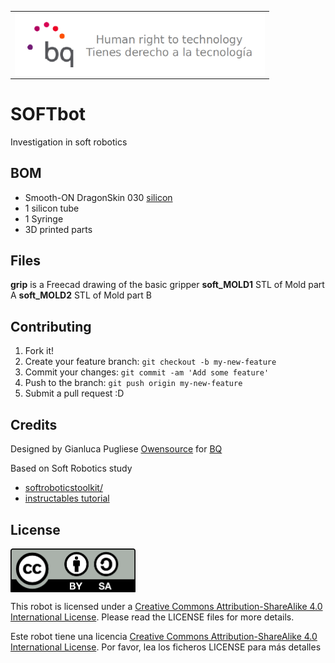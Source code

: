 <table>
<tr>
<td>
<img src="images/bq-logo-human-right-technology.png" width="400" align="center">
</td>
</tr>
</table>

# SOFTbot  


Investigation in soft robotics



## BOM
- Smooth-ON DragonSkin 030 [silicon](http://www.smooth-on.com/Silicone-Rubber-an/c2_1115_1129/index.html)
- 1 silicon tube
- 1 Syringe
- 3D printed parts

## Files
**grip**  is a Freecad drawing of the basic gripper
**soft_MOLD1**  STL of Mold part A
**soft_MOLD2**  STL of Mold part B



## Contributing
1. Fork it!
2. Create your feature branch: `git checkout -b my-new-feature`
3. Commit your changes: `git commit -am 'Add some feature'`
4. Push to the branch: `git push origin my-new-feature`
5. Submit a pull request :D

## Credits
 

Designed by Gianluca Pugliese [Owensource](https://www.owensource.com) for [BQ](https://www.bq.com)

Based on Soft Robotics study

- [softroboticstoolkit/](http://softroboticstoolkit.com/)
- [instructables tutorial](http://www.instructables.com/id/Air-Powered-Soft-Robotic-Gripper/)


## License
<img src="images/by-sa.png" width="200" align = "center">

This robot is licensed under a [Creative Commons Attribution-ShareAlike 4.0 International License](http://creativecommons.org/licenses/by-sa/4.0/). Please read the LICENSE files for more details.

Este robot tiene una licencia [Creative Commons Attribution-ShareAlike 4.0 International License](http://creativecommons.org/licenses/by-sa/4.0/). Por favor, lea los ficheros LICENSE para más detalles
